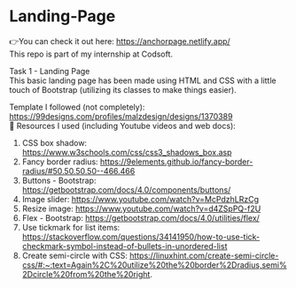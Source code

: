 # Landing-Page 
👉You can check it out here: https://anchorpage.netlify.app/ <br>
This repo is part of my internship at Codsoft.

Task 1 - Landing Page <br>
This basic landing page has been made using HTML and CSS with a little touch of Bootstrap (utilizing its classes to make things easier).

Template I followed (not completely): https://99designs.com/profiles/malzdesign/designs/1370389 <br>
🍃 Resources I used (including Youtube videos and web docs):
1. CSS box shadow: https://www.w3schools.com/css/css3_shadows_box.asp
2. Fancy border radius: https://9elements.github.io/fancy-border-radius/#50.50.50.50--466.466
3. Buttons - Bootstrap: https://getbootstrap.com/docs/4.0/components/buttons/
4. Image slider: https://www.youtube.com/watch?v=McPdzhLRzCg
5. Resize image: https://www.youtube.com/watch?v=d4ZSpPQ-f2U
6. Flex - Bootstrap: https://getbootstrap.com/docs/4.0/utilities/flex/
7. Use tickmark for list items: https://stackoverflow.com/questions/34141950/how-to-use-tick-checkmark-symbol-instead-of-bullets-in-unordered-list
8. Create semi-circle with CSS: https://linuxhint.com/create-semi-circle-css/#:~:text=Again%2C%20utilize%20the%20border%2Dradius,semi%2Dcircle%20from%20the%20right.
